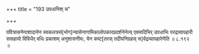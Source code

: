 +++
title = "193 उपधाभिश् च"

+++

पवित्रासनेनाशादानेन स्वकलत्रसं[भोग]न्यासेनागामिकालोपकारप्रदर्शनेनेत्य् एवमादिभिर् उपधाभिः परद्रव्यापहारी ससहायो विविधैर् वधिः प्रकाशम् अनुशासनीयः, येन कष्ट[तरस् तदीयनिग्रहस् स]र्वद्रव्यापहारेणेति ॥ ८.१९२ ॥